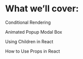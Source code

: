 # What we’ll cover:

Conditional Rendering

Animated Popup Modal Box

Using Children in React

How to Use Props in React